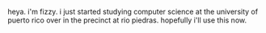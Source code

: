 heya. i'm fizzy. i just started studying computer science at the university of puerto rico over in the precinct at rio piedras. hopefully i'll use this now.
